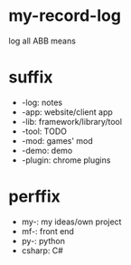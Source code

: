 # my-record-log
log all ABB means


# suffix
- -log: notes
- -app: website/client app
- -lib: framework/library/tool
- -tool: TODO
- -mod: games' mod
- -demo: demo
- -plugin: chrome plugins

# perffix
- my-: my ideas/own project
- mf-: front end
- py-: python
- csharp: C#
